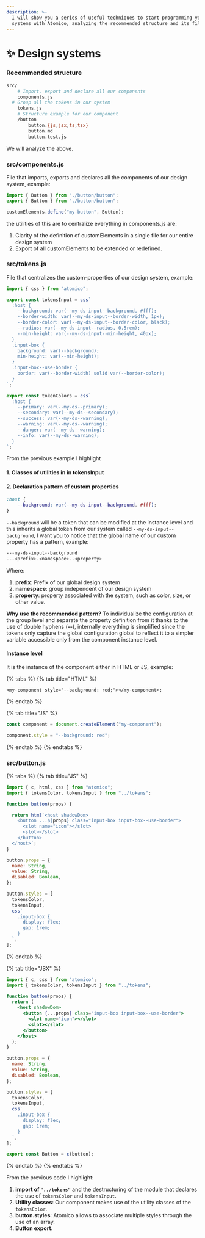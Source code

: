 ```yaml
---
description: >-
  I will show you a series of useful techniques to start programming your design
  systems with Atomico, analyzing the recommended structure and its files.
---
```


# ✨ Design systems

### Recommended structure

```bash
src/
	# Import, export and declare all our components
	components.js 
  # Group all the tokens in our system
	tokens.js
	# Structure example for our component
	/button
		button.{js,jsx,ts,tsx}
		button.md
		button.test.js
```

We will analyze the above.

### **src/components.js**

File that imports, exports and declares all the components of our design system, example:

```javascript
import { Button } from "./button/button";
export { Button } from "./button/button";

customElements.define("my-button", Button);
```

the utilities of this are to centralize everything in components.js are:

1. Clarity of the definition of customElements in a single file for our entire design system
2. Export of all customElements to be extended or redefined.

### src/tokens.js

File that centralizes the custom-properties of our design system, example:

```javascript
import { css } from "atomico";

export const tokensInput = css`
  :host {
    --background: var(--my-ds-input--background, #fff);
    --border-width: var(--my-ds-input--border-width, 1px);
    --border-color: var(--my-ds-input--border-color, black);
    --radius: var(--my-ds-input--radius, 0.5rem);
    --min-height: var(--my-ds-input--min-height, 40px);
  }
  .input-box {
    background: var(--background);
    min-height: var(--min-height);
  }
  .input-box--use-border {
    border: var(--border-width) solid var(--border-color);
  }
`;

export const tokenColors = css`
  :host {
    --primary: var(--my-ds--primary);
    --secondary: var(--my-ds--secondary);
    --success: var(--my-ds--warning);
    --warning: var(--my-ds--warning);
    --danger: var(--my-ds--warning);
    --info: var(--my-ds--warning);
  }
`;
```

From the previous example I highlight

#### 1. Classes of utilities in in tokensInput

#### 2. Declaration pattern of custom properties

```css
:host {
    --background: var(--my-ds-input--background, #fff);
}
```

`--background` will be a token that can be modified at the instance level and this inherits a global token from our system called `--my-ds-input--background`, I want you to notice that the global name of our custom property has a pattern, example:

```css
---my-ds-input--background
---<prefix>-<namespace>--<property>
```

Where:

1. **prefix**: Prefix of our global design system
2. **namespace**: group independent of our design system
3. **property**: property associated with the system, such as color, size, or other value.

**Why use the recommended pattern?** To individualize the configuration at the group level and separate the property definition from it thanks to the use of double hyphens \(**--**\), internally everything is simplified since the tokens only capture the global configuration global to reflect it to a simpler variable accessible only from the component instance level.

#### Instance level

It is the instance of the component either in HTML or JS, example:

{% tabs %}
{% tab title="HTML" %}
```markup
<my-component style="--background: red;"></my-component>;
```
{% endtab %}

{% tab title="JS" %}
```javascript
const component = document.createElement("my-component");

component.style = "--background: red";
```
{% endtab %}
{% endtabs %}

### src/button.js

{% tabs %}
{% tab title="JS" %}
```javascript
import { c, html, css } from "atomico";
import { tokensColor, tokensInput } from "../tokens";

function button(props) {

  return html`<host shadowDom>
    <button ...${props} class="input-box input-box--use-border">
      <slot name="icon"></slot>
      <slot></slot>
    </button>
  </host>`;
}

button.props = {
  name: String,
  value: String,
  disabled: Boolean,
};

button.styles = [
  tokensColor,
  tokensInput,
  css`
    .input-box {
      display: flex;
      gap: 1rem;
    }
  `,
];
```
{% endtab %}

{% tab title="JSX" %}
```jsx
import { c, css } from "atomico";
import { tokensColor, tokensInput } from "../tokens";

function button(props) {
  return (
    <host shadowDom>
      <button {...props} class="input-box input-box--use-border">
        <slot name="icon"></slot>
        <slot></slot>
      </button>
    </host>
  );
}

button.props = {
  name: String,
  value: String,
  disabled: Boolean,
};

button.styles = [
  tokensColor,
  tokensInput,
  css`
    .input-box {
      display: flex;
      gap: 1rem;
    }
  `,
];

export const Button = c(button);

```
{% endtab %}
{% endtabs %}

From the previous code I highlight:

1. **import of `"../tokens"`** and the destructuring of the module that declares the use of `tokensColor` and `tokensInput`.
2. **Utility classes**: Our component makes use of the utility classes of the `tokensColor`.
3. **button.styles**: Atomico allows to associate multiple styles through the use of an array.
4. **Button export.**

